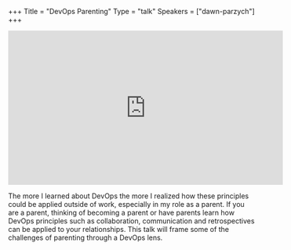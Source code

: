 +++
Title = "DevOps Parenting"
Type = "talk"
Speakers = ["dawn-parzych"]
+++

<iframe width="560" height="315" src="https://www.youtube-nocookie.com/embed/kngyq_2U0rU" frameborder="0" allowfullscreen></iframe>

The more I learned about DevOps the more I realized how these principles could be applied outside of work, especially in my role as a parent. If you are a parent, thinking of becoming a parent or have parents learn how DevOps principles such as collaboration, communication and retrospectives can be applied to your relationships.   This talk will frame some of the challenges of parenting through a DevOps lens.
